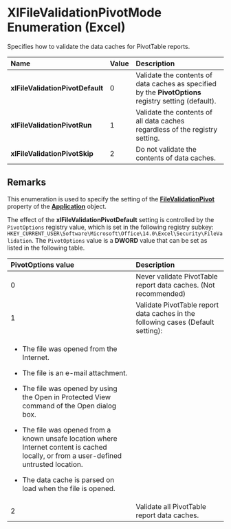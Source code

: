 
# XlFileValidationPivotMode Enumeration (Excel)

Specifies how to validate the data caches for PivotTable reports.



|**Name**|**Value**|**Description**|
|:-----|:-----|:-----|
| **xlFileValidationPivotDefault**|0|Validate the contents of data caches as specified by the  **PivotOptions** registry setting (default).|
| **xlFileValidationPivotRun**|1|Validate the contents of all data caches regardless of the registry setting.|
| **xlFileValidationPivotSkip**|2|Do not validate the contents of data caches.|

## Remarks

This enumeration is used to specify the setting of the  **[FileValidationPivot](3cf6e177-9dbe-8ee8-3d84-599d7e2221da.md)** property of the **[Application](19b73597-5cf9-4f56-8227-b5211f657f6f.md)** object.

The effect of the  **xlFileValidationPivotDefault** setting is controlled by the `PivotOptions` registry value, which is set in the following registry subkey: `HKEY_CURRENT_USER\Software\Microsoft\Office\14.0\Excel\Security\FileValidation`. The  `PivotOptions` value is a **DWORD** value that can be set as listed in the following table.



|**PivotOptions value**|**Description**|
|:-----|:-----|
|0|Never validate PivotTable report data caches. (Not recommended)|
|1|Validate PivotTable report data caches in the following cases (Default setting):
<ul xmlns:xlink="http://www.w3.org/1999/xlink" xmlns:mtps="http://msdn2.microsoft.com/mtps" xmlns:MSHelp="http://msdn.microsoft.com/mshelp" xmlns:mshelp="http://msdn.microsoft.com/mshelp" xmlns:ddue="http://ddue.schemas.microsoft.com/authoring/2003/5" xmlns:msxsl="urn:schemas-microsoft-com:xslt"><li><p>The file was opened from the Internet.</p></li><li><p>The file is an e-mail attachment.</p></li><li><p>The file was opened by using the <span class="ui">Open in Protected View</span> command of the <span class="ui">Open</span> dialog box.</p></li><li><p>The file was opened from a known unsafe location where Internet content is cached locally, or from a user-defined untrusted location. </p></li><li><p>The data cache is parsed on load when the file is opened.</p></li></ul>|
|2|Validate all PivotTable report data caches.|

